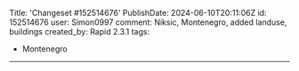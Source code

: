 Title: 'Changeset #152514676'
PublishDate: 2024-06-10T20:11:06Z
id: 152514676
user: Simon0997
comment: Niksic, Montenegro, added landuse, buildings
created_by: Rapid 2.3.1
tags:
- Montenegro

---
